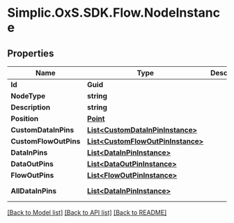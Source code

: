 # Simplic.OxS.SDK.Flow.NodeInstance

## Properties

Name | Type | Description | Notes
------------ | ------------- | ------------- | -------------
**Id** | **Guid** |  | [optional] 
**NodeType** | **string** |  | [optional] 
**Description** | **string** |  | [optional] 
**Position** | [**Point**](Point.md) |  | [optional] 
**CustomDataInPins** | [**List&lt;CustomDataInPinInstance&gt;**](CustomDataInPinInstance.md) |  | [optional] 
**CustomFlowOutPins** | [**List&lt;CustomFlowOutPinInstance&gt;**](CustomFlowOutPinInstance.md) |  | [optional] 
**DataInPins** | [**List&lt;DataInPinInstance&gt;**](DataInPinInstance.md) |  | [optional] 
**DataOutPins** | [**List&lt;DataOutPinInstance&gt;**](DataOutPinInstance.md) |  | [optional] 
**FlowOutPins** | [**List&lt;FlowOutPinInstance&gt;**](FlowOutPinInstance.md) |  | [optional] 
**AllDataInPins** | [**List&lt;DataInPinInstance&gt;**](DataInPinInstance.md) |  | [optional] [readonly] 

[[Back to Model list]](../README.md#documentation-for-models) [[Back to API list]](../README.md#documentation-for-api-endpoints) [[Back to README]](../README.md)

